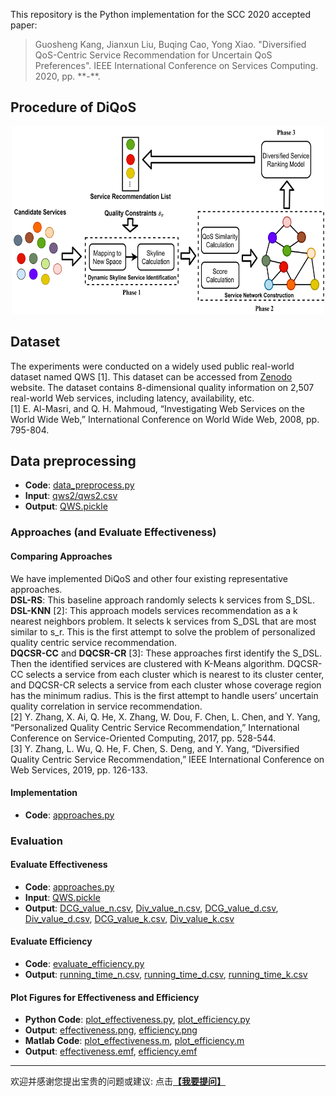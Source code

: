 This repository is the Python implementation for the SCC 2020 accepted paper:
> Guosheng Kang, Jianxun Liu, Buqing Cao, Yong Xiao. "Diversified QoS-Centric Service Recommendation for Uncertain QoS Preferences". IEEE International Conference on Services Computing. 2020, pp. \*\*-\*\*.

## Procedure of DiQoS
  <div align=center><img width="500" height="300" src="results/Procedure of DQCSR.png"/></div>

## Dataset
The experiments were conducted on a widely used public real-world dataset named QWS [1]. This dataset can be accessed from [Zenodo](https://zenodo.org/record/3557008#.XpmwmsgzaUn) website. The dataset contains 8-dimensional quality information on 2,507 real-world Web services, including latency, availability, etc.  
[1] E. Al-Masri, and Q. H. Mahmoud, “Investigating Web Services on the World Wide Web,” International Conference on World Wide Web, 2008, pp. 795-804.

## Data preprocessing
* **Code**: [data_preprocess.py](data_preprocess.py)
* **Input**: [qws2/qws2.csv](qws2/qws2.csv)
* **Output**: [QWS.pickle](QWS.pickle)
  
### Approaches (and Evaluate Effectiveness)
#### Comparing Approaches
We have implemented DiQoS and other four existing representative approaches.  
**DSL-RS**: This baseline approach randomly selects k services from S_DSL.  
**DSL-KNN** [2]: This approach models services recommendation as a k nearest neighbors problem. It selects k services from S_DSL that are most similar to s_r. This is the first attempt to solve the problem of personalized quality centric service recommendation.  
**DQCSR-CC** and **DQCSR-CR** [3]: These approaches first identify the S_DSL. Then the identified services are clustered with K-Means algorithm. DQCSR-CC selects a service from each cluster which is nearest to its cluster center, and DQCSR-CR selects a service from each cluster whose coverage region has the minimum radius. This is the first attempt to handle users’ uncertain quality correlation in service recommendation.  
[2] Y. Zhang, X. Ai, Q. He, X. Zhang, W. Dou, F. Chen, L. Chen, and Y. Yang, “Personalized Quality Centric Service Recommendation,” International Conference on Service-Oriented Computing, 2017, pp. 528-544.  
[3] Y. Zhang, L. Wu, Q. He, F. Chen, S. Deng, and Y. Yang, “Diversified Quality Centric Service Recommendation,” IEEE International Conference on Web Services, 2019, pp. 126-133.
#### Implementation
* **Code**: [approaches.py](approaches.py)

### Evaluation
#### Evaluate Effectiveness
* **Code**: [approaches.py](approaches.py)
* **Input**: [QWS.pickle](QWS.pickle)
* **Output**: [DCG_value_n.csv](results/DCG_value_n.csv), [Div_value_n.csv](results/Div_value_n.csv), [DCG_value_d.csv](results/DCG_value_d.csv), [Div_value_d.csv](results/Div_value_d.csv),  [DCG_value_k.csv](results/DCG_value_k.csv), [Div_value_k.csv](results/Div_value_k.csv)
  
#### Evaluate Efficiency
  * **Code**: [evaluate_efficiency.py](evaluate_efficiency.py)
  * **Output**: [running_time_n.csv](results/running_time_n.csv), [running_time_d.csv](results/running_time_d.csv), [running_time_k.csv](results/running_time_k.csv)
  
#### Plot Figures for Effectiveness and Efficiency
  * **Python Code**: [plot_effectiveness.py](plot_effectiveness.py), [plot_efficiency.py](plot_efficiency.py)
  * **Output**: [effectiveness.png](results/effectiveness.png), [efficiency.png](results/efficiency.png)
   * **Matlab Code**: [plot_effectiveness.m](plot_effectiveness.m), [plot_efficiency.m](plot_efficiency.m)
  * **Output**: [effectiveness.emf](results/effectiveness.emf), [efficiency.emf](results/efficiency.emf)

-----
<p align="left">欢迎并感谢您提出宝贵的问题或建议: 点击<a href='https://github.com/guoshengkang/DiQoS/issues/new'><b>【我要提问】</b></a></p>

